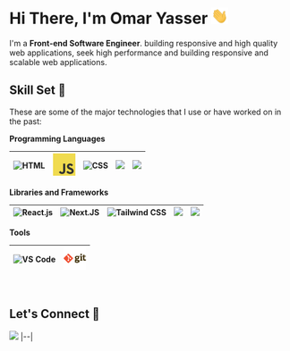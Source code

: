 
<h1>Hi There, I'm Omar Yasser <img  src="https://raw.githubusercontent.com/ABSphreak/ABSphreak/master/gifs/Hi.gif" width="30px"></h1>

I'm a **Front-end Software Engineer**. building responsive and high quality web applications, seek high performance and building responsive and scalable web applications.

## Skill Set :muscle:

These are some of the major technologies that I use or have worked on in the past:

**Programming Languages**

<img width="40px" title="HTML" alt="HTML" src="https://cdn.jsdelivr.net/gh/devicons/devicon@latest/icons/html5/html5-original.svg" />|<img alt="JS" title="JavaScript" width="40px" src="https://raw.githubusercontent.com/github/explore/master/topics/javascript/javascript.png">|<img width="40px" title="CSS" alt="CSS" src="https://cdn.jsdelivr.net/gh/devicons/devicon@latest/icons/css3/css3-original.svg" />|<img width="40px" src="https://cdn.jsdelivr.net/gh/devicons/devicon@latest/icons/nodejs/nodejs-original-wordmark.svg" />|<img src="https://cdn.jsdelivr.net/gh/devicons/devicon@latest/icons/mongodb/mongodb-original.svg" width="40px" />
|--|--|--|--|--|

**Libraries and Frameworks**

<img width="40px" title="React.JS" alt="React.js" src="https://cdn.jsdelivr.net/gh/devicons/devicon@latest/icons/react/react-original.svg" />|<img width="40px" alt="Next.JS" title="Next.JS" src="https://cdn.jsdelivr.net/gh/devicons/devicon@latest/icons/nextjs/nextjs-original.svg" />|<img width="40px" title="Tailwind CSS" alt="Tailwind CSS" src="https://cdn.jsdelivr.net/gh/devicons/devicon@latest/icons/tailwindcss/tailwindcss-original.svg" />|<img src="https://cdn.jsdelivr.net/gh/devicons/devicon@latest/icons/mongoose/mongoose-original-wordmark.svg" width="40px" />|<img src="https://cdn.jsdelivr.net/gh/devicons/devicon@latest/icons/express/express-original.svg" width="40px" />
|--|--|--|--|--|

**Tools**

<img title="VS Code" alt="VS Code" width="40px" src="https://img.icons8.com/fluent/48/000000/visual-studio-code-2019.png">|<img title="git" alt="git" width="40px" src="https://raw.githubusercontent.com/github/explore/master/topics/git/git.png">
|--|--|
<br>

## Let's Connect :handshake:

<a href="https://www.linkedin.com/in/omar-yasser-2440aa262"><img src="https://cdn2.iconfinder.com/data/icons/social-media-2285/512/1_Linkedin_unofficial_colored_svg-128.png" width="40"></a>
|--|

<!--
## Hi there 👋
**Omar-Yasser-Frontend/Omar-Yasser-Frontend** is a ✨ _special_ ✨ repository because its `README.md` (this file) appears on your GitHub profile.

Here are some ideas to get you started:

- 🔭 I’m currently working on ...
- 🌱 I’m currently learning ...
- 👯 I’m looking to collaborate on ...
- 🤔 I’m looking for help with ...
- 💬 Ask me about ...
- 📫 How to reach me: ...
- 😄 Pronouns: ...
- ⚡ Fun fact: ...
-->
